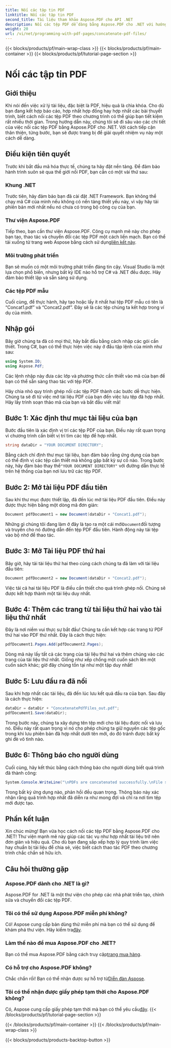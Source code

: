 ```yaml
---
title: Nối các tập tin PDF
linktitle: Nối các tập tin PDF
second_title: Tài liệu tham khảo Aspose.PDF cho API .NET
description: Nối các tệp PDF dễ dàng bằng Aspose.PDF cho .NET với hướng dẫn từng bước toàn diện này.
weight: 20
url: /vi/net/programming-with-pdf-pages/concatenate-pdf-files/
---
```


{{< blocks/products/pf/main-wrap-class >}}
{{< blocks/products/pf/main-container >}}
{{< blocks/products/pf/tutorial-page-section >}}

# Nối các tập tin PDF

## Giới thiệu

Khi nói đến việc xử lý tài liệu, đặc biệt là PDF, hiệu quả là chìa khóa. Cho dù bạn đang kết hợp báo cáo, hợp nhất hợp đồng hay hợp nhất các bài thuyết trình, biết cách nối các tệp PDF theo chương trình có thể giúp bạn tiết kiệm rất nhiều thời gian. Trong hướng dẫn này, chúng tôi sẽ đi sâu vào các chi tiết của việc nối các tệp PDF bằng Aspose.PDF cho .NET. Với cách tiếp cận thân thiện, từng bước, bạn sẽ được trang bị để giải quyết nhiệm vụ này một cách dễ dàng.

## Điều kiện tiên quyết

Trước khi bắt đầu mã hóa thực tế, chúng ta hãy đặt nền tảng. Để đảm bảo hành trình suôn sẻ qua thế giới nối PDF, bạn cần có một vài thứ sau:

### Khung .NET

Trước tiên, hãy đảm bảo bạn đã cài đặt .NET Framework. Bạn không thể chạy mã C# của mình nếu không có nền tảng thiết yếu này, vì vậy hãy tải phiên bản mới nhất nếu nó chưa có trong bộ công cụ của bạn.

### Thư viện Aspose.PDF

 Tiếp theo, bạn cần thư viện Aspose.PDF. Công cụ mạnh mẽ này cho phép bạn tạo, thao tác và chuyển đổi các tệp PDF một cách liền mạch. Bạn có thể tải xuống từ trang web Aspose bằng cách sử dụng[liên kết này](https://releases.aspose.com/pdf/net/).

### Môi trường phát triển

Bạn sẽ muốn có một môi trường phát triển đáng tin cậy. Visual Studio là một lựa chọn phổ biến, nhưng bất kỳ IDE nào hỗ trợ C# và .NET đều được. Hãy đảm bảo thiết lập và sẵn sàng sử dụng.

### Các tệp PDF mẫu

Cuối cùng, để thực hành, hãy tạo hoặc lấy ít nhất hai tệp PDF mẫu có tên là “Concat1.pdf” và “Concat2.pdf”. Đây sẽ là các tệp chúng ta kết hợp trong ví dụ của mình.

## Nhập gói

Bây giờ chúng ta đã có mọi thứ, hãy bắt đầu bằng cách nhập các gói cần thiết. Trong C#, bạn có thể thực hiện việc này ở đầu tập lệnh của mình như sau:

```csharp
using System.IO;
using Aspose.Pdf;
```

Các lệnh nhập này đưa các lớp và phương thức cần thiết vào mã của bạn để bạn có thể sẵn sàng thao tác với tệp PDF.

Hãy chia nhỏ quy trình ghép nối các tệp PDF thành các bước dễ thực hiện. Chúng ta sẽ đi từ việc mở tài liệu PDF của bạn đến việc lưu tệp đã hợp nhất. Hãy lấy trình soạn thảo mã của bạn và bắt đầu viết mã!

## Bước 1: Xác định thư mục tài liệu của bạn

Bước đầu tiên là xác định vị trí các tệp PDF của bạn. Điều này rất quan trọng vì chương trình cần biết vị trí tìm các tệp để hợp nhất.

```csharp
string dataDir = "YOUR DOCUMENT DIRECTORY";
```

 Bằng cách chỉ định thư mục tài liệu, bạn đảm bảo rằng ứng dụng của bạn có thể định vị các tệp cần thiết mà không gặp bất kỳ sự cố nào. Trong bước này, hãy đảm bảo thay thế`"YOUR DOCUMENT DIRECTORY"` với đường dẫn thực tế trên hệ thống của bạn nơi lưu trữ các tệp PDF.

## Bước 2: Mở tài liệu PDF đầu tiên

Sau khi thư mục được thiết lập, đã đến lúc mở tài liệu PDF đầu tiên. Điều này được thực hiện bằng một dòng mã đơn giản:

```csharp
Document pdfDocument1 = new Document(dataDir + "Concat1.pdf");
```

 Những gì chúng tôi đang làm ở đây là tạo ra một cái mới`Document`đối tượng và truyền cho nó đường dẫn đến tệp PDF đầu tiên. Hành động này tải tệp vào bộ nhớ để thao tác.

## Bước 3: Mở Tài liệu PDF thứ hai

Bây giờ, hãy tải tài liệu thứ hai theo cùng cách chúng ta đã làm với tài liệu đầu tiên:

```csharp
Document pdfDocument2 = new Document(dataDir + "Concat2.pdf");
```

Việc tải cả hai tài liệu PDF là điều cần thiết cho quá trình ghép nối. Chúng sẽ được kết hợp thành một tài liệu duy nhất.

## Bước 4: Thêm các trang từ tài liệu thứ hai vào tài liệu thứ nhất

Đây là nơi niềm vui thực sự bắt đầu! Chúng ta cần kết hợp các trang từ PDF thứ hai vào PDF thứ nhất. Đây là cách thực hiện:

```csharp
pdfDocument1.Pages.Add(pdfDocument2.Pages);
```

Dòng mã này lấy tất cả các trang của tài liệu thứ hai và thêm chúng vào các trang của tài liệu thứ nhất. Giống như xếp chồng một cuốn sách lên một cuốn sách khác; giờ đây chúng tồn tại như một tập duy nhất!

## Bước 5: Lưu đầu ra đã nối

Sau khi hợp nhất các tài liệu, đã đến lúc lưu kết quả đầu ra của bạn. Sau đây là cách thực hiện:

```csharp
dataDir = dataDir + "ConcatenatePdfFiles_out.pdf";
pdfDocument1.Save(dataDir);
```

Trong bước này, chúng ta xây dựng tên tệp mới cho tài liệu được nối và lưu nó. Điều này rất quan trọng vì nó cho phép chúng ta giữ nguyên các tệp gốc trong khi lưu phiên bản đã hợp nhất dưới tên mới, do đó tránh được bất kỳ ghi đè vô tình nào.

## Bước 6: Thông báo cho người dùng

Cuối cùng, hãy kết thúc bằng cách thông báo cho người dùng biết quá trình đã thành công:

```csharp
System.Console.WriteLine("\nPDFs are concatenated successfully.\nFile saved at " + dataDir);
```

Trong bất kỳ ứng dụng nào, phản hồi đều quan trọng. Thông báo này xác nhận rằng quá trình hợp nhất đã diễn ra như mong đợi và chỉ ra nơi tìm tệp mới được tạo.

## Phần kết luận

Xin chúc mừng! Bạn vừa học cách nối các tệp PDF bằng Aspose.PDF cho .NET! Thư viện mạnh mẽ này giúp các tác vụ như hợp nhất tài liệu trở nên đơn giản và hiệu quả. Cho dù bạn đang sắp xếp hợp lý quy trình làm việc hay chuẩn bị tài liệu để chia sẻ, việc biết cách thao tác PDF theo chương trình chắc chắn sẽ hữu ích.


## Câu hỏi thường gặp

### Aspose.PDF dành cho .NET là gì?  
Aspose.PDF for .NET là một thư viện cho phép các nhà phát triển tạo, chỉnh sửa và chuyển đổi các tệp PDF.

### Tôi có thể sử dụng Aspose.PDF miễn phí không?  
Có! Aspose cung cấp bản dùng thử miễn phí mà bạn có thể sử dụng để khám phá thư viện. Hãy kiểm tra[đây](https://releases.aspose.com/).

### Làm thế nào để mua Aspose.PDF cho .NET?  
Bạn có thể mua Aspose.PDF bằng cách truy cập[trang mua hàng](https://purchase.aspose.com/buy).

### Có hỗ trợ cho Aspose.PDF không?  
 Chắc chắn rồi! Bạn có thể nhận được sự hỗ trợ từ[Diễn đàn Aspose](https://forum.aspose.com/c/pdf/10).

### Tôi có thể nhận được giấy phép tạm thời cho Aspose.PDF không?  
 Có, Aspose cung cấp giấy phép tạm thời mà bạn có thể yêu cầu[đây](https://purchase.aspose.com/temporary-license/).
{{< /blocks/products/pf/tutorial-page-section >}}

{{< /blocks/products/pf/main-container >}}
{{< /blocks/products/pf/main-wrap-class >}}

{{< blocks/products/products-backtop-button >}}
